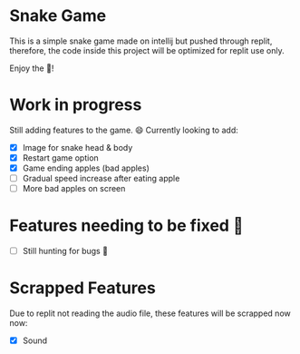 # Snake Game
This is a simple snake game made on intellij but pushed through replit, therefore, the code inside this project will be optimized for replit use only.

Enjoy the :snake:!

# Work in progress
Still adding features to the game. :smile:
Currently looking to add:
- [x] Image for snake head & body
- [x] Restart game option
- [x] Game ending apples (bad apples)
- [ ] Gradual speed increase after eating apple
- [ ] More bad apples on screen

# Features needing to be fixed :wrench:
- [ ] Still hunting for bugs :bug:

# Scrapped Features 
Due to replit not reading the audio file, these features will be scrapped now now:
- [x] Sound